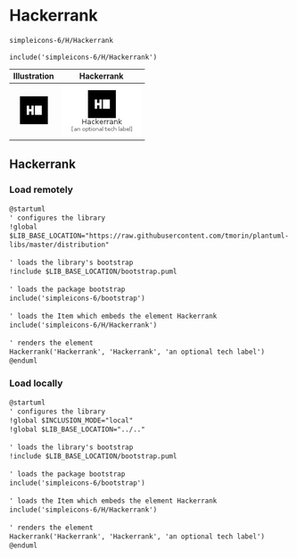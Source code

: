 # Hackerrank


```text
simpleicons-6/H/Hackerrank
```

```text
include('simpleicons-6/H/Hackerrank')
```



| Illustration | Hackerrank |
| :---: | :---: |
| ![illustration for Illustration](../../simpleicons-6/H/Hackerrank.png) | ![illustration for Hackerrank](../../simpleicons-6/H/Hackerrank.Local.png) |




## Hackerrank

### Load remotely
```plantuml
@startuml
' configures the library
!global $LIB_BASE_LOCATION="https://raw.githubusercontent.com/tmorin/plantuml-libs/master/distribution"

' loads the library's bootstrap
!include $LIB_BASE_LOCATION/bootstrap.puml

' loads the package bootstrap
include('simpleicons-6/bootstrap')

' loads the Item which embeds the element Hackerrank
include('simpleicons-6/H/Hackerrank')

' renders the element
Hackerrank('Hackerrank', 'Hackerrank', 'an optional tech label')
@enduml
```

### Load locally
```plantuml
@startuml
' configures the library
!global $INCLUSION_MODE="local"
!global $LIB_BASE_LOCATION="../.."

' loads the library's bootstrap
!include $LIB_BASE_LOCATION/bootstrap.puml

' loads the package bootstrap
include('simpleicons-6/bootstrap')

' loads the Item which embeds the element Hackerrank
include('simpleicons-6/H/Hackerrank')

' renders the element
Hackerrank('Hackerrank', 'Hackerrank', 'an optional tech label')
@enduml
```

